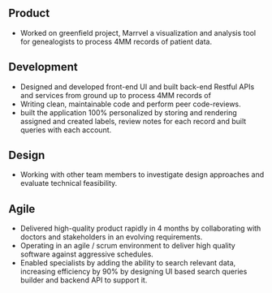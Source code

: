 
## Product 

- Worked on greenfield project, Marrvel a visualization and analysis tool for genealogists to process 4MM records of patient data.

## Development

- Designed and developed front-end UI and built back-end Restful APIs and services from ground up to process 4MM records of
- Writing clean, maintainable code and perform peer code-reviews.
- built the application 100% personalized by storing and rendering assigned and created labels, review notes for each record and built queries with each account.

## Design

- Working with other team members to investigate design approaches and evaluate technical feasibility.

## Agile

- Delivered high-quality product rapidly in 4 months by collaborating with doctors and stakeholders in an evolving requirements.
- Operating in an agile / scrum environment to deliver high quality software against aggressive schedules.
- Enabled specialists by adding the ability to search relevant data, increasing efficiency by 90% by designing UI based search queries builder and backend API to support it.

